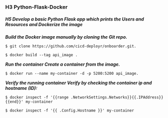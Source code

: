 ### H3 Python-Flask-Docker 
##### H5 Develop a basic Python Flask app which prints the Users and Resources and Dockerize the image

**_Build the Docker image manually by cloning the Git repo._**
```
$ git clone https://github.com/cicd-deployr/onboarder.git.

$ docker build --tag api_image .
```
**_Run the container Create a container from the image._**
```
$ docker run --name my-container -d -p 5200:5200 api_image.
```
**_Verify the running container Verify by checking the container ip and hostname (ID):_**
```
$ docker inspect -f '{{range .NetworkSettings.Networks}}{{.IPAddress}}{{end}}' my-container

$ docker inspect -f '{{ .Config.Hostname }}' my-container
```

